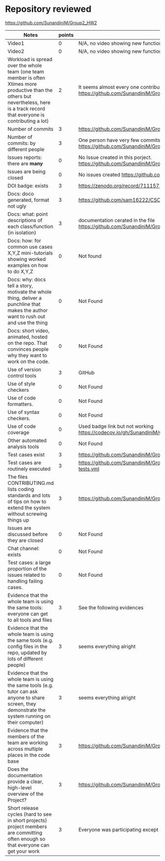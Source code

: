 # Repository reviewed
https://github.com/SunandiniM/Group2_HW2


|Notes|points|evidence|
|------|-----|---------|
|Video1|0|N/A, no video showing new functionality.|
|Video2|0|N/A, no video showing new functionality.|
|Workload is spread over the whole team (one team member is often Xtimes more productive than the others but nevertheless, here is a track record that everyone is contributing a lot)|2|It seems almost every one contribute but only one has pretty less contribution https://github.com/SunandiniM/Group2_HW2/graphs/contributors|
|Number of commits|3|https://github.com/SunandiniM/Group2_HW2/graphs/commit-activity|
|Number of commits: by different people|3|One person have very few commits https://github.com/SunandiniM/Group2_HW2/graphs/contributors|
|Issues reports: there are **many**|0| No Issue created in this porject. https://github.com/SunandiniM/Group2_HW2/issues|
|Issues are being closed|0|No issues created https://github.com/SunandiniM/Group2_HW2/issues|
|DOI badge: exists|3|https://zenodo.org/record/7111572#.YzUMwnbMKUk|
|Docs: doco generated, format not ugly |3|https://github.com/sam16222/CSC510_43/blob/main/src/data.py|
|Docs: what: point descriptions of each class/function (in isolation) |3|documentation cerated in the file https://github.com/SunandiniM/Group2_HW2/blob/main/code/Data.py|
|Docs: how: for common use cases X,Y,Z mini-tutorials showing worked examples on how to do X,Y,Z|0|Not found|
|Docs: why: docs tell a story, motivate the whole thing, deliver a punchline that makes the author want to rush out and use the thing|0|Not Found|
|Docs: short video, animated, hosted on the repo. That convinces people why they want to work on the code.|0|Not Found|
|Use of version control tools|3|GitHub|
|Use of style checkers |0|Not Found|
|Use of code formatters. |0|Not Found|
|Use of syntax checkers. |0|Not Found|
|Use of code coverage |0|Used badge link but not working https://codecov.io/gh/SunandiniM/Group2_HW2/branch/main/graphs/badge.svg|
|Other automated analysis tools|0|Not Found|
|Test cases exist|3|https://github.com/SunandiniM/Group2_HW2/blob/main/test/Luacode_test.py|
|Test cases are routinely executed|3|https://github.com/SunandiniM/Group2_HW2/blob/main/.github/workflows/unit-tests.yml|
|The files CONTRIBUTING.md lists coding standards and lots of tips on how to extend the system without screwing things up|3|https://github.com/SunandiniM/Group2_HW2/blob/main/CONTRIBUTING.md|
|Issues are discussed before they are closed|0|Not Found|
|Chat channel: exists|0|Not Found|
|Test cases: a large proportion of the issues related to handling failing cases.|0|Not Found|
|Evidence that the whole team is using the same tools: everyone can get to all tools and files|3|See the following evidences
|Evidence that the whole team is using the same tools (e.g. config files in the repo, updated by lots of different people)|3|seems everything alright|
|Evidence that the whole team is using the same tools (e.g. tutor can ask anyone to share screen, they demonstrate the system running on their computer)|3|seems everything alright|
|Evidence that the members of the team are working across multiple places in the code base|3|https://github.com/SunandiniM/Group2_HW2/graphs/contributors|
|Does the documentation provide a clear, high-level overview of the Project?|3|https://github.com/SunandiniM/Group2_HW2/blob/main/README.md|
|Short release cycles (hard to see in short projects) project members are committing often enough so that everyone can get your work|3|Everyone was participating except one has less contribution|





